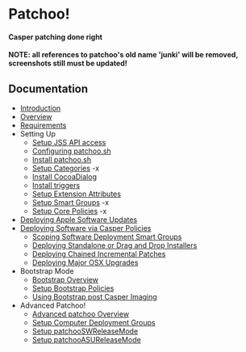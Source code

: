 Patchoo! 
========
#### Casper patching done right

**NOTE: all references to patchoo's old name 'junki' will be removed, screenshots still must be updated!** 


Documentation
-------------

* [Introduction](introduction.md)
* [Overview](overview.md)
* [Requirements](requirements.md)
* Setting Up
	* [Setup JSS API access](setup_jss_api_access.md)
	* [Configuring patchoo.sh](configuring_patchoo.sh.md)
	* [Install patchoo.sh](install_patchoo.sh.md)
	* [Setup Categories](setup_categories.md) -x
	* [Install CocoaDialog](install_cocoadialog.md)
	* [Install triggers](install_triggers.md)
	* [Setup Extension Attributes](setup_extension_attributes.md)
	* [Setup Smart Groups](setup_smart_groups.md) -x
	* [Setup Core Policies](setup_core_policies.md) -x
* [Deploying Apple Software Updates](deploying_apple_software_updates.md)
* [Deploying Software via Casper Policies](deploying_software_via_policy.md)
	* [Scoping Software Deployment Smart Groups](scoping_software_deployment_smart_groups.md)
	* [Deploying Standalone or Drag and Drop Installers](deploying_standalone_Installers.md)
	* [Deploying Chained Incremental Patches](deploying_chained_incremental_patches.md)
	* [Deploying Major OSX Upgrades](deploying_major_osx_upgrades.md)
* Bootstrap Mode
	* [Bootstrap Overview](bootstrap_overview.md)
	* [Setup Bootstrap Policies](setup_bootstrap_policies.md)
	* [Using Bootstrap post Casper Imaging](using_bootstrap_post_casper_imaging.md) 
* Advanced Patchoo!
	* [Advanced patchoo Overview](advanced_patchoo_overview.md) 
	* [Setup Computer Deployment Groups](setup_computer_deployment_groups.md)
	* [Setup patchooSWReleaseMode](setup_patchooswreleasemode.md)
	* [Setup patchooASUReleaseMode](setup_patchooasureleasemode.md)
	

